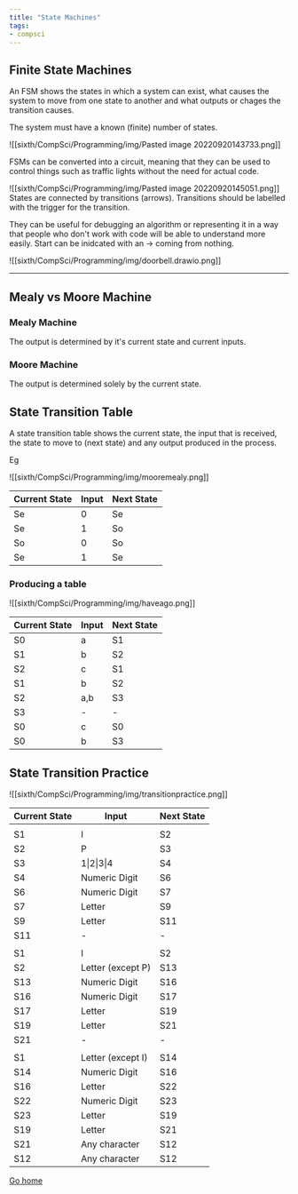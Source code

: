 ```yaml
---
title: "State Machines"
tags:
- compsci
---
```


## Finite State Machines
 An FSM shows the states in which a system can exist, what causes the system to move from one state to another and what outputs or chages the transition causes.

The system must have a known (finite) number of states.

![[sixth/CompSci/Programming/img/Pasted image 20220920143733.png]]

FSMs can be converted into a circuit, meaning that they can be used to control things such as traffic lights without the need for actual code.

![[sixth/CompSci/Programming/img/Pasted image 20220920145051.png]]
States are connected by transitions (arrows). Transitions should be labelled with the trigger for the transition.

They can be useful for debugging an algorithm or representing it in a way that people who don't work with code will be able to understand more easily. Start can be inidcated with an -> coming from nothing.


![[sixth/CompSci/Programming/img/doorbell.drawio.png]]

---
## Mealy vs Moore Machine

### Mealy Machine
The output is determined by it's current state and current inputs.

### Moore Machine
The output is determined solely by the current state.



## State Transition Table

A state transition table shows the current state, the input that is received, the state to move to (next state) and any output produced in the process.

Eg

![[sixth/CompSci/Programming/img/mooremealy.png]]


| Current State | Input | Next State |
|---------------|-------|------------|
| Se            | 0     | Se         |
| Se            | 1     | So         |
| So            | 0     | So         |
| Se            | 1     | Se         |



### Producing a table

![[sixth/CompSci/Programming/img/haveago.png]]



| Current State | Input | Next State |
|---------------|-------|------------|
| S0            | a     | S1         |
| S1            | b     | S2         |
| S2            | c     | S1         |
| S1            | b     | S2         |
| S2            | a,b   | S3         |
| S3            | -     | -          |
| S0            | c     | S0         |
| S0            | b     | S3         |


## State Transition Practice

![[sixth/CompSci/Programming/img/transitionpractice.png]]

| Current State | Input             | Next State |
|---------------|-------------------|------------|
|               |                   |            |
| S1            | I                 | S2         |
| S2            | P                 | S3         |
| S3            | 1\|2\|3\|4        | S4         |
| S4            | Numeric Digit     | S6         |
| S6            | Numeric Digit     | S7         |
| S7            | Letter            | S9         |
| S9            | Letter            | S11        |
| S11           | -                 | -          |
|               |                   |            |
| S1            | I                 | S2         |
| S2            | Letter (except P) | S13        |
| S13           | Numeric Digit     | S16        |
| S16           | Numeric Digit     | S17        |
| S17           | Letter            | S19        |
| S19           | Letter            | S21        |
| S21           | -                 | -          |
|               |                   |            |
| S1            | Letter (except I) | S14        |
| S14           | Numeric Digit     | S16        |
| S16           | Letter            | S22        |
| S22           | Numeric Digit     | S23        |
| S23           | Letter            | S19        |
| S19           | Letter            | S21        |
| S21           | Any character     | S12        |
| S12           | Any character     | S12        |


[Go home](/)
